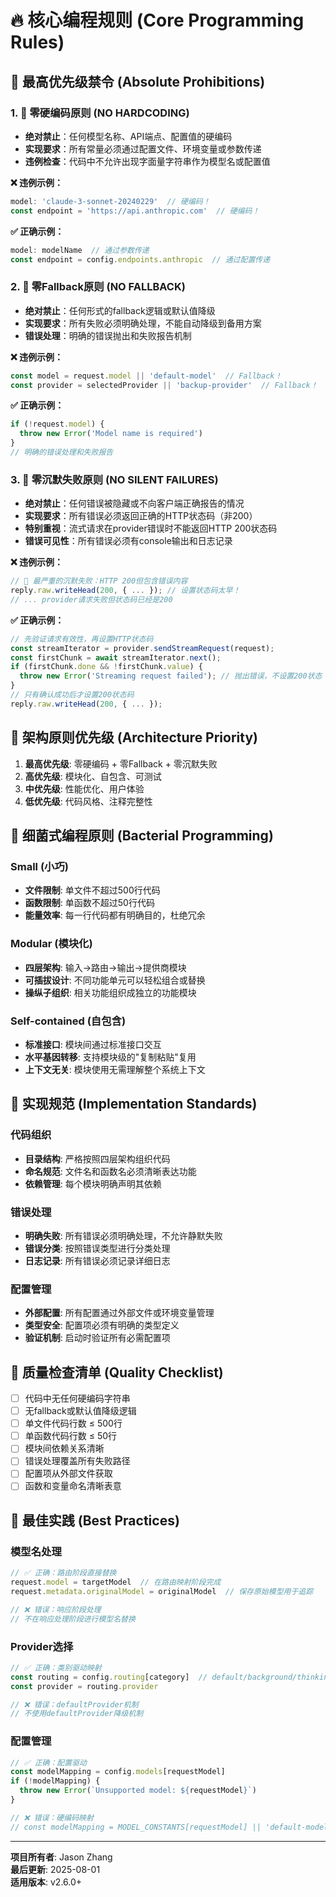 # 🔥 核心编程规则 (Core Programming Rules)

## 🚨 最高优先级禁令 (Absolute Prohibitions)

### 1. 🚫 零硬编码原则 (NO HARDCODING)
- **绝对禁止**：任何模型名称、API端点、配置值的硬编码
- **实现要求**：所有常量必须通过配置文件、环境变量或参数传递
- **违例检查**：代码中不允许出现字面量字符串作为模型名或配置值

**❌ 违例示例：**
```typescript
model: 'claude-3-sonnet-20240229'  // 硬编码！
const endpoint = 'https://api.anthropic.com'  // 硬编码！
```

**✅ 正确示例：**
```typescript
model: modelName  // 通过参数传递
const endpoint = config.endpoints.anthropic  // 通过配置传递
```

### 2. 🚫 零Fallback原则 (NO FALLBACK)
- **绝对禁止**：任何形式的fallback逻辑或默认值降级
- **实现要求**：所有失败必须明确处理，不能自动降级到备用方案
- **错误处理**：明确的错误抛出和失败报告机制

**❌ 违例示例：**
```typescript
const model = request.model || 'default-model'  // Fallback！
const provider = selectedProvider || 'backup-provider'  // Fallback！
```

**✅ 正确示例：**
```typescript
if (!request.model) {
  throw new Error('Model name is required')
}
// 明确的错误处理和失败报告
```

### 3. 🚫 零沉默失败原则 (NO SILENT FAILURES)
- **绝对禁止**：任何错误被隐藏或不向客户端正确报告的情况
- **实现要求**：所有错误必须返回正确的HTTP状态码（非200）
- **特别重视**：流式请求在provider错误时不能返回HTTP 200状态码
- **错误可见性**：所有错误必须有console输出和日志记录

**❌ 违例示例：**
```typescript
// 🚨 最严重的沉默失败：HTTP 200但包含错误内容
reply.raw.writeHead(200, { ... }); // 设置状态码太早！
// ... provider请求失败但状态码已经是200
```

**✅ 正确示例：**
```typescript
// 先验证请求有效性，再设置HTTP状态码
const streamIterator = provider.sendStreamRequest(request);
const firstChunk = await streamIterator.next();
if (firstChunk.done && !firstChunk.value) {
  throw new Error('Streaming request failed'); // 抛出错误，不设置200状态
}
// 只有确认成功后才设置200状态码
reply.raw.writeHead(200, { ... });
```

## 🎯 架构原则优先级 (Architecture Priority)

1. **最高优先级**: 零硬编码 + 零Fallback + 零沉默失败
2. **高优先级**: 模块化、自包含、可测试
3. **中优先级**: 性能优化、用户体验
4. **低优先级**: 代码风格、注释完整性

## 🧬 细菌式编程原则 (Bacterial Programming)

### Small (小巧)
- **文件限制**: 单文件不超过500行代码
- **函数限制**: 单函数不超过50行代码
- **能量效率**: 每一行代码都有明确目的，杜绝冗余

### Modular (模块化)
- **四层架构**: 输入→路由→输出→提供商模块
- **可插拔设计**: 不同功能单元可以轻松组合或替换
- **操纵子组织**: 相关功能组织成独立的功能模块

### Self-contained (自包含)
- **标准接口**: 模块间通过标准接口交互
- **水平基因转移**: 支持模块级的"复制粘贴"复用
- **上下文无关**: 模块使用无需理解整个系统上下文

## 🔧 实现规范 (Implementation Standards)

### 代码组织
- **目录结构**: 严格按照四层架构组织代码
- **命名规范**: 文件名和函数名必须清晰表达功能
- **依赖管理**: 每个模块明确声明其依赖

### 错误处理
- **明确失败**: 所有错误必须明确处理，不允许静默失败
- **错误分类**: 按照错误类型进行分类处理
- **日志记录**: 所有错误必须记录详细日志

### 配置管理
- **外部配置**: 所有配置通过外部文件或环境变量管理
- **类型安全**: 配置项必须有明确的类型定义
- **验证机制**: 启动时验证所有必需配置项

## 📏 质量检查清单 (Quality Checklist)

- [ ] 代码中无任何硬编码字符串
- [ ] 无fallback或默认值降级逻辑
- [ ] 单文件代码行数 ≤ 500行
- [ ] 单函数代码行数 ≤ 50行
- [ ] 模块间依赖关系清晰
- [ ] 错误处理覆盖所有失败路径
- [ ] 配置项从外部文件获取
- [ ] 函数和变量命名清晰表意

## 🚀 最佳实践 (Best Practices)

### 模型名处理
```typescript
// ✅ 正确：路由阶段直接替换
request.model = targetModel  // 在路由映射阶段完成
request.metadata.originalModel = originalModel  // 保存原始模型用于追踪

// ❌ 错误：响应阶段处理
// 不在响应处理阶段进行模型名替换
```

### Provider选择
```typescript
// ✅ 正确：类别驱动映射
const routing = config.routing[category]  // default/background/thinking/search
const provider = routing.provider

// ❌ 错误：defaultProvider机制
// 不使用defaultProvider降级机制
```

### 配置管理
```typescript
// ✅ 正确：配置驱动
const modelMapping = config.models[requestModel]
if (!modelMapping) {
  throw new Error(`Unsupported model: ${requestModel}`)
}

// ❌ 错误：硬编码映射
// const modelMapping = MODEL_CONSTANTS[requestModel] || 'default-model'
```

---
**项目所有者**: Jason Zhang  
**最后更新**: 2025-08-01  
**适用版本**: v2.6.0+